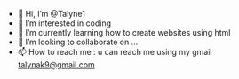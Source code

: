 - 👋 Hi, I’m @Talyne1
- 👀 I’m interested in coding
- 🌱 I’m currently learning how to create websites using html 
- 💞️ I’m looking to collaborate on ...
- 📫 How to reach me : u can reach me using my gmail <talynak9@gmail.com>

<!---
Talyne1/Talyne1 is a ✨ special ✨ repository because its `README.md` (this file) appears on your GitHub profile.
You can click the Preview link to take a look at your changes.
--->
